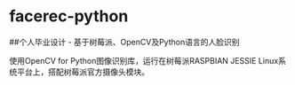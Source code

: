 # facerec-python
##个人毕业设计 - 基于树莓派、OpenCV及Python语言的人脸识别

  使用OpenCV for Python图像识别库，运行在树莓派RASPBIAN JESSIE Linux系统平台上，搭配树莓派官方摄像头模块。
